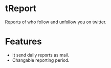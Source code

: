 tReport
=======

Reports of who follow and unfollow you on twitter. 

Features
========

* It send daily reports as mail.
* Changable reporting period.



